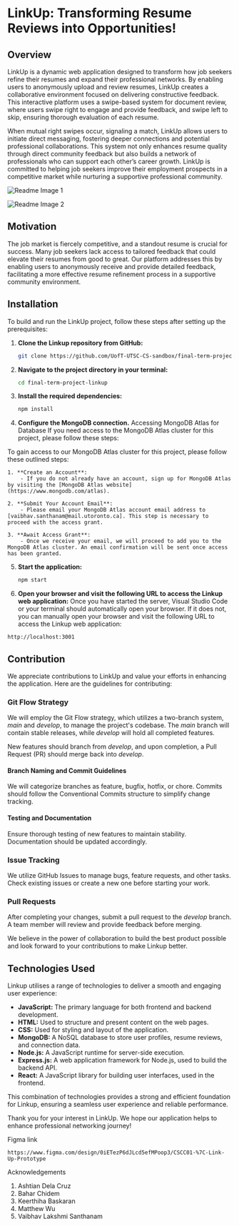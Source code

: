 
# LinkUp: Transforming Resume Reviews into Opportunities!

## Overview

LinkUp is a dynamic web application designed to transform how job seekers refine their resumes and expand their professional networks. By enabling users to anonymously upload and review resumes, LinkUp creates a collaborative environment focused on delivering constructive feedback. This interactive platform uses a swipe-based system for document review, where users swipe right to engage and provide feedback, and swipe left to skip, ensuring thorough evaluation of each resume.

When mutual right swipes occur, signaling a match, LinkUp allows users to initiate direct messaging, fostering deeper connections and potential professional collaborations. This system not only enhances resume quality through direct community feedback but also builds a network of professionals who can support each other’s career growth. LinkUp is committed to helping job seekers improve their employment prospects in a competitive market while nurturing a supportive professional community.

![Readme Image 1](src/images/readme1.png "Screenshot for Readme")

![Readme Image 2](src/images/readme2.png "Screenshot for Readme")


## Motivation

The job market is fiercely competitive, and a standout resume is crucial for success. Many job seekers lack access to tailored feedback that could elevate their resumes from good to great. Our platform addresses this by enabling users to anonymously receive and provide detailed feedback, facilitating a more effective resume refinement process in a supportive community environment.

## Installation

To build and run the LinkUp project, follow these steps after setting up the prerequisites:

1. **Clone the Linkup repository from GitHub:**
   ```bash
   git clone https://github.com/UofT-UTSC-CS-sandbox/final-term-project-linkup.git
   ```

2. **Navigate to the project directory in your terminal:**
   ```bash
   cd final-term-project-linkup
   ```

3. **Install the required dependencies:**
   ```bash
   npm install
   ```

4. **Configure the MongoDB connection.** Accessing MongoDB Atlas for Database
If you need access to the MongoDB Atlas cluster for this project, please follow these steps:

To gain access to our MongoDB Atlas cluster for this project, please follow these outlined steps:

    1. **Create an Account**:
        - If you do not already have an account, sign up for MongoDB Atlas by visiting the [MongoDB Atlas website](https://www.mongodb.com/atlas).

    2. **Submit Your Account Email**:
        - Please email your MongoDB Atlas account email address to [vaibhav.santhanam@mail.utoronto.ca]. This step is necessary to proceed with the access grant.

    3. **Await Access Grant**:
        - Once we receive your email, we will proceed to add you to the MongoDB Atlas cluster. An email confirmation will be sent once access has been granted.


5. **Start the application:**
   ```bash
   npm start
   ```

6. **Open your browser and visit the following URL to access the Linkup web application:**
Once you have started the server, Visual Studio Code or your terminal should automatically open your browser. If it does not, you can manually open your browser and visit the following URL to access the Linkup web application:

```plaintext
http://localhost:3001
```

## Contribution

We appreciate contributions to LinkUp and value your efforts in enhancing the application. Here are the guidelines for contributing:

### Git Flow Strategy

We will employ the Git Flow strategy, which utilizes a two-branch system, *main* and *develop*, to manage the project's codebase. The *main* branch will contain stable releases, while *develop* will hold all completed features.

New features should branch from *develop*, and upon completion, a Pull Request (PR) should merge back into *develop*.

#### Branch Naming and Commit Guidelines

We will categorize branches as feature, bugfix, hotfix, or chore. Commits should follow the Conventional Commits structure to simplify change tracking.

#### Testing and Documentation

Ensure thorough testing of new features to maintain stability. Documentation should be updated accordingly.

### Issue Tracking

We utilize GitHub Issues to manage bugs, feature requests, and other tasks. Check existing issues or create a new one before starting your work.

### Pull Requests

After completing your changes, submit a pull request to the *develop* branch. A team member will review and provide feedback before merging.

We believe in the power of collaboration to build the best product possible and look forward to your contributions to make Linkup better.

## Technologies Used

Linkup utilises a range of technologies to deliver a smooth and engaging user experience:

- **JavaScript:** The primary language for both frontend and backend development.
- **HTML:** Used to structure and present content on the web pages.
- **CSS:** Used for styling and layout of the application.
- **MongoDB:** A NoSQL database to store user profiles, resume reviews, and connection data.
- **Node.js:** A JavaScript runtime for server-side execution.
- **Express.js:** A web application framework for Node.js, used to build the backend API.
- **React:** A JavaScript library for building user interfaces, used in the frontend.

This combination of technologies provides a strong and efficient foundation for Linkup, ensuring a seamless user experience and reliable performance.

Thank you for your interest in LinkUp. We hope our application helps to enhance professional networking journey!

Figma link 
``` plain text 
https://www.figma.com/design/0iETezP6dJLcd5efMPoop3/CSCC01-%7C-Link-Up-Prototype

```

Acknowledgements
1) Ashtian Dela Cruz
2) Bahar Chidem 
3) Keerthiha Baskaran
4) Matthew Wu
5) Vaibhav Lakshmi Santhanam